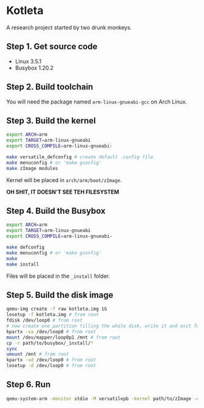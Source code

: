 # Kotleta

A research project started by two drunk monkeys.

## Step 1. Get source code

* Linux 3.5.1
* Busybox 1.20.2

## Step 2. Build toolchain

You will need the package named `arm-linux-gnueabi-gcc` on Arch Linux.

## Step 3. Build the kernel

```bash
export ARCH=arm
export TARGET=arm-linux-gnueabi
export CROSS_COMPILE=arm-linux-gnueabi-

make versatile_defconfig # create default .config file
make menuconfig # or 'make gconfig'
make zImage modules
```

Kernel will be placed in `arch/arm/boot/zImage`.

**OH SHIT, IT DOESN'T SEE TEH FILESYSTEM**

## Step 4. Build the Busybox

```bash
export ARCH=arm
export TARGET=arm-linux-gnueabi
export CROSS_COMPILE=arm-linux-gnueabi-

make defconfig
make menuconfig # or 'make gconfig'
make
make install
```

Files will be placed in the `_install` folder.

## Step 5. Build the disk image

```bash
qemu-img create -f raw kotleta.img 1G
losetup -f kotleta.img # from root
fdisk /dev/loop0 # from root
# now create one partition filling the whole disk, write it and exit fdisk
kpartx -va /dev/loop0 # from root
mount /dev/mapper/loop0p1 /mnt # from root
cp -r path/to/busybox/_install/*
sync
umount /mnt # from root
kpartx -vd /dev/loop0 # from root
losetup -d /dev/loop0 # from root
```

## Step 6. Run

```bash
qemu-system-arm -monitor stdio -M versatilepb -kernel path/to/zImage -drive file=path/to/kotleta.img # -append 'root=/dev/something'
```